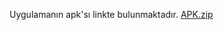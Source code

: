 Uygulamanın apk'sı linkte bulunmaktadır.
[APK.zip](https://github.com/user-attachments/files/16063379/APK.zip)
